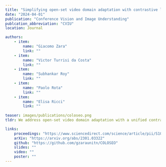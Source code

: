 ```yaml
---
title: "Simplifying open-set video domain adaptation with contrastive learning"
date: "2024-04-01"
publication: "Conference Vision and Image Understanding"
publcation_abbreviation: "CVIU"
location: Journal

authors:
    - item: 
        name: "Giacomo Zara"
        link: ""
    - item:
        name: "Victor Turrisi da Costa"
        link: ""
    - item: 
        name: "Subhankar Roy"
        link: ""
    - item: 
        name: "Paolo Rota"
        link: ""
    - item: 
        name: "Elisa Ricci"
        link: ""
    
teaser: images/publications/coloseo.png
tldr: We address open-set video domain adaptation with a unified contrastive learning framework that learns discriminative and well-clustered features. We show that discriminative feature space simplifies the separation of the unknown classes from the known ones. 

links:
    proceedings: "https://www.sciencedirect.com/science/article/pii/S1077314224000341"
    arXiv: "https://arxiv.org/abs/2301.03322"
    github: "https://github.com/gzaraunitn/COLOSEO"
    slides: ""
    video: ""
    poster: ""
---
```

